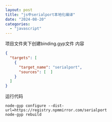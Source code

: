 ```yaml
---
layout: post
title: "js中serialport本地化编译"
date: "2024-08-20"
categories: 
  - "javascript"
---
```


项目文件夹下创建binding.gyp文件 内容

```json
{
  "targets": [
    {
      "target_name": "serialport",
      "sources": [  ]
    }
  ]
}
```

运行代码

```
node-gyp configure --dist-url=https://registry.npmmirror.com/serialport
node-gyp rebuild
```
